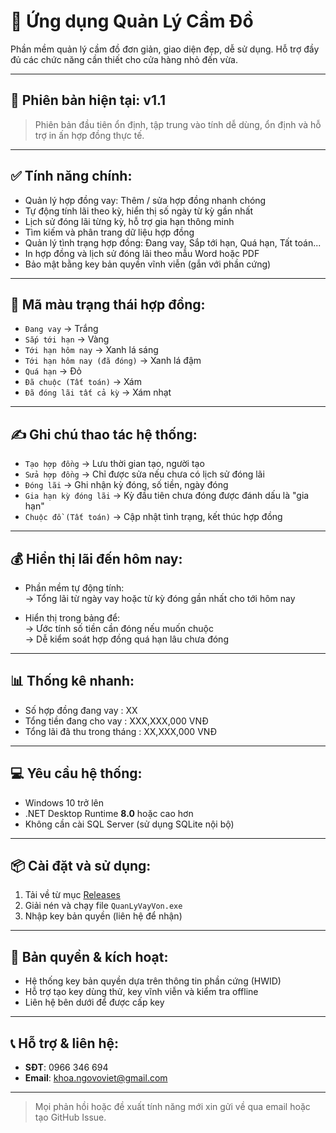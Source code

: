 # 📘 Ứng dụng Quản Lý Cầm Đồ

Phần mềm quản lý cầm đồ đơn giản, giao diện đẹp, dễ sử dụng. Hỗ trợ đầy đủ các chức năng cần thiết cho cửa hàng nhỏ đến vừa.

---

## 🚀 Phiên bản hiện tại: **v1.1**

> Phiên bản đầu tiên ổn định, tập trung vào tính dễ dùng, ổn định và hỗ trợ in ấn hợp đồng thực tế.

---

## ✅ Tính năng chính:
- Quản lý hợp đồng vay: Thêm / sửa hợp đồng nhanh chóng
- Tự động tính lãi theo kỳ, hiển thị số ngày từ kỳ gần nhất
- Lịch sử đóng lãi từng kỳ, hỗ trợ gia hạn thông minh
- Tìm kiếm và phân trang dữ liệu hợp đồng
- Quản lý tình trạng hợp đồng: Đang vay, Sắp tới hạn, Quá hạn, Tất toán...
- In hợp đồng và lịch sử đóng lãi theo mẫu Word hoặc PDF
- Bảo mật bằng key bản quyền vĩnh viễn (gắn với phần cứng)

---

## 🎨 Mã màu trạng thái hợp đồng:

- `Đang vay`                   → Trắng  
- `Sắp tới hạn`                → Vàng  
- `Tới hạn hôm nay`            → Xanh lá sáng  
- `Tới hạn hôm nay (đã đóng)`  → Xanh lá đậm  
- `Quá hạn`                    → Đỏ  
- `Đã chuộc (Tất toán)`        → Xám  
- `Đã đóng lãi tất cả kỳ`      → Xám nhạt  

---

## ✍️ Ghi chú thao tác hệ thống:

- `Tạo hợp đồng`         → Lưu thời gian tạo, người tạo  
- `Sửa hợp đồng`         → Chỉ được sửa nếu chưa có lịch sử đóng lãi  
- `Đóng lãi`             → Ghi nhận kỳ đóng, số tiền, ngày đóng  
- `Gia hạn kỳ đóng lãi` → Kỳ đầu tiên chưa đóng được đánh dấu là "gia hạn"  
- `Chuộc đồ (Tất toán)` → Cập nhật tình trạng, kết thúc hợp đồng  

---

## 💰 Hiển thị lãi đến hôm nay:

- Phần mềm tự động tính:  
  → Tổng lãi từ ngày vay hoặc từ kỳ đóng gần nhất cho tới hôm nay

- Hiển thị trong bảng để:  
  → Ước tính số tiền cần đóng nếu muốn chuộc  
  → Dễ kiểm soát hợp đồng quá hạn lâu chưa đóng  

---

## 📊 Thống kê nhanh:

- Số hợp đồng đang vay        : XX  
- Tổng tiền đang cho vay      : XXX,XXX,000 VNĐ  
- Tổng lãi đã thu trong tháng : XX,XXX,000 VNĐ  

---

## 💻 Yêu cầu hệ thống:

- Windows 10 trở lên
- .NET Desktop Runtime **8.0** hoặc cao hơn
- Không cần cài SQL Server (sử dụng SQLite nội bộ)

---

## 📦 Cài đặt và sử dụng:

1. Tải về từ mục [Releases]([https://github.com/your-repo/releases](https://github.com/whoamilittl3fish/QuanLyHopDong/releases))
2. Giải nén và chạy file `QuanLyVayVon.exe`
3. Nhập key bản quyền (liên hệ để nhận)

---

## 🔐 Bản quyền & kích hoạt:

- Hệ thống key bản quyền dựa trên thông tin phần cứng (HWID)
- Hỗ trợ tạo key dùng thử, key vĩnh viễn và kiểm tra offline
- Liên hệ bên dưới để được cấp key

---

## 📞 Hỗ trợ & liên hệ:

- **SĐT**: 0966 346 694  
- **Email**: khoa.ngovoviet@gmail.com

---

> Mọi phản hồi hoặc đề xuất tính năng mới xin gửi về qua email hoặc tạo GitHub Issue.
